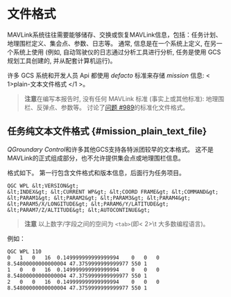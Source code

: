 # 文件格式

MAVLink系统往往需要能够储存、交换或恢复MAVLink信息，包括：任务计划、地理围栏定义、集会点、参数、日志等。 通常, 信息是在一个系统上定义, 在另一个系统上使用 (例如, 自动驾驶仪的日志通过分析工具进行分析, 任务是使用 GCS 规划工具创建的, 并从配套计算机运行)。

许多 GCS 系统和开发人员 Api 都使用 *defacto* 标准来存储 *mission* 信息: < 1>plain-文本文件格式 </1 >。

> **注意**在编写本报告时, 没有任何 MAVLink 标准 (事实上或其他标准): 地理围栏、反弹点、参数等。 讨论了[问题 #989](https://github.com/mavlink/mavlink/issues/989)的标准化文件格式。

## 任务纯文本文件格式 {#mission_plain_text_file}

*QGroundary Control*和许多其他GCS支持各特派团较早的文本格式。 这不是MAVLink的正式组成部分，也不允许提供集会点或地理围栏信息。

格式如下。 第一行包含文件格式和版本信息，后面行为任务项目。

    QGC WPL &lt;VERSION&gt;
    &lt;INDEX&gt; &lt;CURRENT WP&gt; &lt;COORD FRAME&gt; &lt;COMMAND&gt; &lt;PARAM1&gt; &lt;PARAM2&gt; &lt;PARAM3&gt; &lt;PARAM4&gt; &lt;PARAM5/X/LONGITUDE&gt; &lt;PARAM6/Y/LATITUDE&gt; &lt;PARAM7/Z/ALTITUDE&gt; &lt;AUTOCONTINUE&gt;
    

> **注意** 以上数字/字段之间的空间为 `<tab>`(即< 2>\t</code> 大多数编程语言)。

例如：

    QGC WPL 110
    0   1   0   16  0.149999999999999994    0   0   0   8.54800000000000004 47.3759999999999977 550 1
    1   0   0   16  0.149999999999999994    0   0   0   8.54800000000000004 47.3759999999999977 550 1
    2   0   0   16  0.149999999999999994    0   0   0   8.54800000000000004 47.3759999999999977 550 1